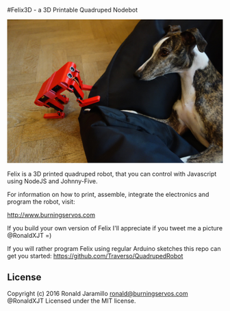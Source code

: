 #Felix3D - a 3D Printable Quadruped Nodebot

<img src="https://github.com/Traverso/Felix3D/blob/master/felix_and_daisy.JPG?raw=true">

Felix is a 3D printed quadruped robot, that you can control with Javascript using NodeJS and 
Johnny-Five.

For information on how to print, assemble, integrate the electronics
and program the robot, visit:

http://www.burningservos.com

If you build your own version of Felix I'll appreciate if you tweet me
a picture @RonaldXJT  =)

If you will rather program Felix using regular Arduino sketches this repo can get you started:
https://github.com/Traverso/QuadrupedRobot

## License
Copyright (c) 2016 Ronald Jaramillo <ronald@burningservos.com> @RonaldXJT
Licensed under the MIT license.

